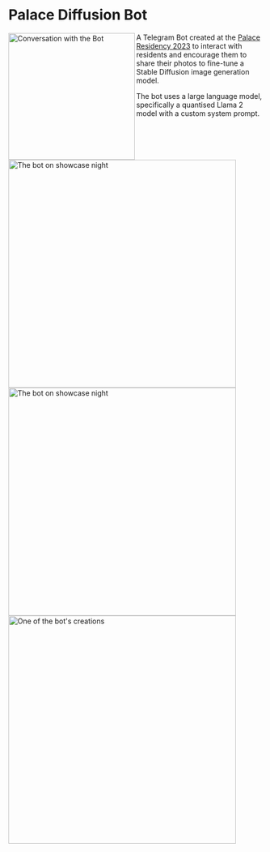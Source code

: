 # Palace Diffusion Bot

<img src="https://github.com/gitovska/palace-diffusion/assets/76232964/b94cbb61-bb18-4571-9322-9d2110562df4" alt="Conversation with the Bot" width=250px align=left>

A Telegram Bot created at the [Palace Residency 2023](https://www.thepalacecollective.org/) to interact with residents and encourage them to share their photos to fine-tune a Stable Diffusion image generation model.

The bot uses a large language model, specifically a quantised Llama 2 model with a custom system prompt.

<img src="https://github.com/gitovska/palace-diffusion/assets/76232964/9bb2ace2-cd32-4b27-862c-61590955db10" alt="The bot on showcase night" width=450px>
<br>
<img src="https://github.com/gitovska/palace-diffusion/assets/76232964/4d74e745-c344-4291-abe9-6e8c6103ad80" alt="The bot on showcase night" width=450px>
<br>
<img src="https://github.com/gitovska/palace-diffusion/assets/76232964/3f1cd1d3-ef1b-4c19-868d-08db8b81988d" alt="One of the bot's creations" width=450px>
